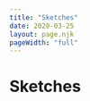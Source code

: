 ```yaml
---
title: "Sketches"
date: 2020-03-25
layout: page.njk
pageWidth: "full"
---
```


<!-- Once I get to 20 sketches, I'll implement sorting and filter -->

<h1 class="page-title">Sketches</h1>

<section style="display: none;" class="collection-controls">
  <div class="collection-filters">
    <note-filter data-type="all">All</note-filter>
    <note-filter data-type="movie">Movies</note-filter>
    <note-filter data-type="tv">TV</note-filter>
    <note-filter data-type="book">Books</note-filter>
    <note-filter data-type="music">Music</note-filter>
  </div>
  <div class="collection-sort">
    <span class="collection-sort-label">Sort by:</span>
    <select class="select" v-model="sort">
      <option value="review-date-desc">Review date</option>
      <option value="rating-desc">Rating: High to low</option>
      <option value="rating-asc">Rating: Low to high</option>
      <option value="publish-date-desc">Publish date: New to old</option>
      <option value="publish-date-asc">Publish date: Old to new</option>
    </select>
  </div>
</section>

<section class="item-grid"></section>

<style>

.item-grid {
  grid-template-columns: 1fr 1fr;
  grid-column-gap: 16px;
}

.item-body {
  display: none;
}

.item-image {
  width: 100%;  
  padding-top: 75%;
  margin-bottom: 8px;
  background-color: var(--recessed-bg-color);
  background-size: cover;
  border-radius: var(--radius);
}

.item-meta {
  color: var(--muted-color);
}


@media (min-width: 800px) {
  .item-grid {
    grid-template-columns: 1fr 1fr 1fr;
    grid-gap: 16px;
    grid-column-gap: 32px;
  }
  
  /* 16:9 aspect ratio on desktop */
  .item-image {
    padding-top: 56.25%;
  }

  .item-body {
    display: block;
  }
}

@media (min-width: 1200px) {
  .item-grid {
    grid-template-columns: 1fr 1fr 1fr 1fr;
  }
}

figcaption {
  display: none;
}
</style>


<script>
// // Categories
// const CODE = [
//   P5,
//   PROCESSING,
// ];
// const DRAWING = [
//   PROCREATE,
// ];

const grid = document.getElementsByClassName('item-grid')[0];

function render(sketches) {
  let html = '';

  // Sort
  sketches = sketches.sort((a, b) => {
    return (new Date(a.date) > new Date(b.date)) ? -1 : 1;
  });

  // Format an render
  sketches.forEach(sketch => {
    // CODEPEN
    if (sketch.codepen) {
      if (!sketch.thumb) {
        sketch.thumb = `https://codepen.io/lokesh/pen/${sketch.codepen}/image/small.png`;  
      }
      sketch.src = `https://codepen.io/lokesh/pen/${sketch.codepen}`;
    };

    // NOT CODEPEN
    if (!sketch.codepen)  {
      let file = sketch.title.replace(/\s+/g, '-').toLowerCase();
      
      // Defaults to jpeg. No way to change at moment.
      if (!sketch.thumb) {
        sketch.thumb = `/media/sketches/${file}-thumb.jpg`;
      }

      if (!sketch.src) {
       sketch.src = `/media/sketches/${file}.jpg`; 
      }
    }

    html += `
    <article class="item">
      <a href="${sketch.src}">
        <img class="item-image" style="background-image: url(${sketch.thumb})" />
      </a>
      <div class="item-title">
        <a href="${sketch.src}">
          ${sketch.title}
        </a>
      </div>
      <div class="item-meta">${sketch.tags} · ${sketch.date}</div>
      <div class="item-body">${sketch.desc || ''}</div>
    </article>
    `
  })
  grid.innerHTML = html;
}

async function main() {
  const response = await fetch('/data/sketches.json');
  const json = await response.json();    
  const sketches = json.data;
  render(sketches);
}

main();
</script>
